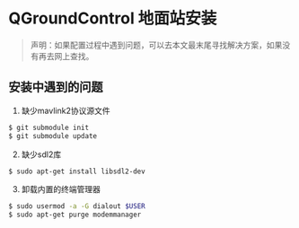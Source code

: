 # QGroundControl 地面站安装

> 声明：如果配置过程中遇到问题，可以去本文最末尾寻找解决方案，如果没有再去网上查找。   







## 安装中遇到的问题
1. 缺少mavlink2协议源文件       
```bash
$ git submodule init
$ git submodule update
```
2. 缺少sdl2库   
```bash
$ sudo apt-get install libsdl2-dev
```
3. 卸载内置的终端管理器    
```bash
$ sudo usermod -a -G dialout $USER
$ sudo apt-get purge modemmanager
```